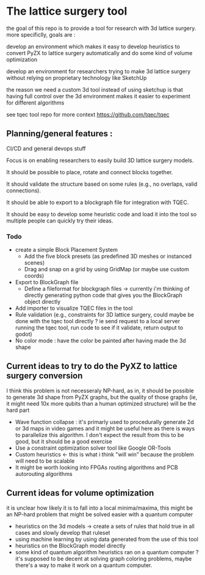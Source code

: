 # The lattice surgery tool
the goal of this repo is to provide a tool for research with 3d lattice surgery.
more specificlly, goals are :

develop an environment which makes it easy to develop heuristics to convert PyZX to lattice surgery automatically and do some kind of volume optimization

develop an environment for researchers trying to make 3d lattice surgery without relying on proprietary technology like SketchUp

the reason we need a custom 3d tool instead of using sketchup is that having full control over the 3d environment makes it easier to experiment for different algorithms

see tqec tool repo for more context https://github.com/tqec/tqec


## Planning/general features :

CI/CD and general devops stuff

Focus is on enabling researchers to easily build 3D lattice surgery models.

It should be possible to place, rotate and connect blocks together.

It should validate the structure based on some rules (e.g., no overlaps, valid connections).

It should be able to export to a blockgraph file for integration with TQEC.

It should be easy to develop some heuristic code and load it into the tool so multiple people can quickly try their ideas.

### Todo
- create a simple Block Placement System
  - Add the five block presets (as predefined 3D meshes or instanced scenes)
  - Drag and snap on a grid by using GridMap (or maybe use custom coords)
- Export to BlockGraph file 
  - Define a fileformat for blockgraph files -> currently i'm thinking of directly generating python code that gives you the BlockGraph object directly
- Add importer to visualize TQEC files in the tool
- Rule validation (e.g., constraints for 3D lattice surgery, could maybe be done with the tqec tool directly ? ie send request to a local server running the tqec tool, run code to see if it validate, return output to godot)
- No color mode : have the color be painted after having made the 3d shape

## Current ideas to try to do the PyXZ to lattice surgery conversion
I think this problem is not necesseraly NP-hard, as in, it should be possible to generate 3d shape from PyZX graphs, but the quality of those graphs (ie, it might need 10x more qubits than a human optimized structure) will be the hard part
- Wave function collapse : it's primarly used to procedurally generate 2d or 3d maps in video games and it might be useful here as there is ways to parallelize this algorithm. I don't expect the result from this to be good, but it should be a good exercise
- Use a constraint optimization solver tool like Google OR-Tools
- Custom heuristics <- this is what i think "will win" because the problem will need to be scalable
- It might be worth looking into FPGAs routing algorithms and PCB autorouting algorithms

## Current ideas for volume optimization
it is unclear how likely it is to fall into a local minima/maxima, this might be an NP-hard problem that might be solved easier with a quantum computer
- heuristics on the 3d models -> create a sets of rules that hold true in all cases and slowly develop that ruleset
- using machine learning by using data generated from the use of this tool
- heuristics on the BlockGraph model directly
- some kind of quantum algorithm heuristics ran on a quantum computer ? it's supposed to be decent at solving graph coloring problems, maybe there's a way to make it work on a quantum computer.